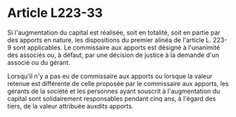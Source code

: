 # Article L223-33

Si l'augmentation du capital est réalisée, soit en totalité, soit en partie par des apports en nature, les dispositions du premier alinéa de l'article L. 223-9 sont applicables. Le commissaire aux apports est désigné à l'unanimité des associés ou, à défaut, par une décision de justice à la demande d'un associé ou du gérant.

Lorsqu'il n'y a pas eu de commissaire aux apports ou lorsque la valeur retenue est différente de celle proposée par le commissaire aux apports, les gérants de la société et les personnes ayant souscrit à l'augmentation du capital sont solidairement responsables pendant cinq ans, à l'égard des tiers, de la valeur attribuée auxdits apports.
